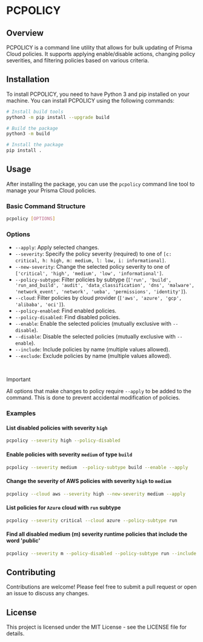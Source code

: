 # PCPOLICY

## Overview

PCPOLICY is a command line utility that allows for bulk updating of Prisma Cloud policies. It supports applying enable/disable actions, changing policy severities, and filtering policies based on various criteria.

## Installation

To install PCPOLICY, you need to have Python 3 and pip installed on your machine. You can install PCPOLICY using the following commands:

```sh
# Install build tools
python3 -m pip install --upgrade build

# Build the package
python3 -m build

# Install the package
pip install .
```

## Usage

After installing the package, you can use the `pcpolicy` command line tool to manage your Prisma Cloud policies.

### Basic Command Structure

```sh
pcpolicy [OPTIONS]
```

### Options

- `--apply`: Apply selected changes.
- `--severity`: Specify the policy severity (required) to one of `[c: critical, h: high, m: medium, l: low, i: informational]`.
- `--new-severity`: Change the selected policy severity to one of `['critical', 'high', 'medium', 'low', 'informational']`.
- `--policy-subtype`: Filter policies by subtype (`['run', 'build', 'run_and_build', 'audit', 'data_classification', 'dns', 'malware', 'network_event', 'network', 'ueba', 'permissions', 'identity']`).
- `--cloud`: Filter policies by cloud provider (`['aws', 'azure', 'gcp', 'alibaba', 'oci']`).
- `--policy-enabled`: Find enabled policies.
- `--policy-disabled`: Find disabled policies.
- `--enable`: Enable the selected policies (mutually exclusive with `--disable`).
- `--disable`: Disable the selected policies (mutually exclusive with `--enable`).
- `--include`: Include policies by name (multiple values allowed).
- `--exclude`: Exclude policies by name (multiple values allowed).

<br>

> [!IMPORTANT]
> All options that make changes to policy require `--apply` to be added to the command.
> This is done to prevent accidental modification of policies.

### Examples

#### List disabled policies with severity `high`

```sh
pcpolicy --severity high --policy-disabled
```

#### Enable policies with severity `medium` of type `build`

```sh
pcpolicy --severity medium  --policy-subtype build --enable --apply
```

#### Change the severity of AWS policies with severity `high` to `medium`

```sh
pcpolicy --cloud aws --severity high --new-severity medium --apply
```

#### List policies for `Azure` cloud with `run` subtype

```sh
pcpolicy --severity critical --cloud azure --policy-subtype run
```

#### Find all disabled medium (m) severity runtime policies that include the word 'public'

```sh
pcpolicy --severity m --policy-disabled --policy-subtype run --include public
```

## Contributing

Contributions are welcome! Please feel free to submit a pull request or open an issue to discuss any changes.

## License

This project is licensed under the MIT License - see the LICENSE file for details.